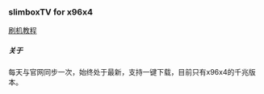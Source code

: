 ### slimboxTV for x96x4

<!--files_table-->

[刷机教程](guide/README.md)

##### 关于
每天与官网同步一次，始终处于最新，支持一键下载，目前只有x96x4的千兆版本。